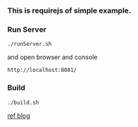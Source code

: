 ### This is requirejs of simple example.

### Run Server

	./runServer.sh
	
and open browser and console
	
	http://localhost:8081/
	

### Build
	./build.sh

<a href="http://sparrowhome.twbbs.org/wordpress/?p=568">ref blog</a>
